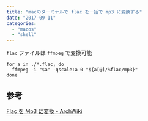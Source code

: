 ```yaml
---
title: "macのターミナルで flac を一括で mp3 に変換する"
date: "2017-09-11"
categories: 
  - "macos"
  - "shell"
---
```


`flac` ファイルは `ffmpeg` で変換可能

```
for a in ./*.flac; do
  ffmpeg -i "$a" -qscale:a 0 "${a[@]/%flac/mp3}"
done
```

## 参考

[Flac を Mp3 に変換 - ArchWiki](https://wiki.archlinuxjp.org/index.php/Flac_%E3%82%92_Mp3_%E3%81%AB%E5%A4%89%E6%8F%9B)
